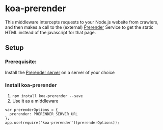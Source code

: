 koa-prerender
=====

This middleware intercepts requests to your Node.js website from crawlers, and then makes a call to the (external)
[Prerender](https://prerender.io/) Service to get the static HTML instead of the javascript for that page.

Setup
-----

### Prerequisite:

Install the [Prerender server](https://github.com/prerender/prerender) on a server of your choice

### Install koa-prerender

1. `npm install koa-prerender --save`
2. Use it as a middleware

```
var prerenderOptions = {
  prerender: PRERENDER_SERVER_URL
};
app.use(require('koa-prerender')(prerenderOptions));
```
